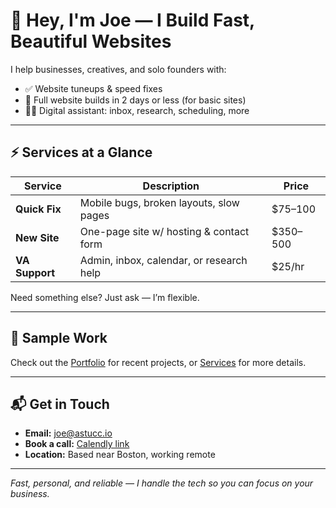 # 👋 Hey, I'm Joe — I Build Fast, Beautiful Websites

I help businesses, creatives, and solo founders with:

- ✅ Website tuneups & speed fixes  
- 🚀 Full website builds in 2 days or less (for basic sites)
- 👩‍💼 Digital assistant: inbox, research, scheduling, more

---

## ⚡ Services at a Glance

| Service        | Description                              | Price       |
|----------------|------------------------------------------|-------------|
| **Quick Fix**  | Mobile bugs, broken layouts, slow pages  | $75–100      |
| **New Site**   | One-page site w/ hosting & contact form  | $350–500    |
| **VA Support** | Admin, inbox, calendar, or research help | $25/hr      |

Need something else? Just ask — I’m flexible.

---

## 📸 Sample Work

Check out the [Portfolio](portfolio.md) for recent projects, or [Services](services.md) for more details.

---

## 📬 Get in Touch

- **Email:** joe@astucc.io
- **Book a call:** [Calendly link](https://calendly.com/yourname)  
- **Location:** Based near Boston, working remote

---

*Fast, personal, and reliable — I handle the tech so you can focus on your business.*